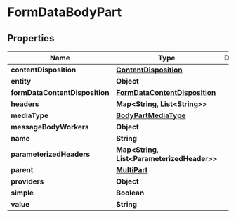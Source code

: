 

# FormDataBodyPart


## Properties

| Name | Type | Description | Notes |
|------------ | ------------- | ------------- | -------------|
|**contentDisposition** | [**ContentDisposition**](ContentDisposition.md) |  |  [optional] |
|**entity** | **Object** |  |  [optional] |
|**formDataContentDisposition** | [**FormDataContentDisposition**](FormDataContentDisposition.md) |  |  [optional] |
|**headers** | **Map&lt;String, List&lt;String&gt;&gt;** |  |  [optional] |
|**mediaType** | [**BodyPartMediaType**](BodyPartMediaType.md) |  |  [optional] |
|**messageBodyWorkers** | **Object** |  |  [optional] |
|**name** | **String** |  |  [optional] |
|**parameterizedHeaders** | **Map&lt;String, List&lt;ParameterizedHeader&gt;&gt;** |  |  [optional] |
|**parent** | [**MultiPart**](MultiPart.md) |  |  [optional] |
|**providers** | **Object** |  |  [optional] |
|**simple** | **Boolean** |  |  [optional] |
|**value** | **String** |  |  [optional] |



